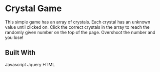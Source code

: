 # Crystal Game

This simple game has an array of crystals. Each crystal has an unknown value until clicked on. Click the correct crystals in the array to
reach the randomly given number on the top of the page. Overshoot the number and you lose!

## Built With
Javascript
Jquery
HTML
